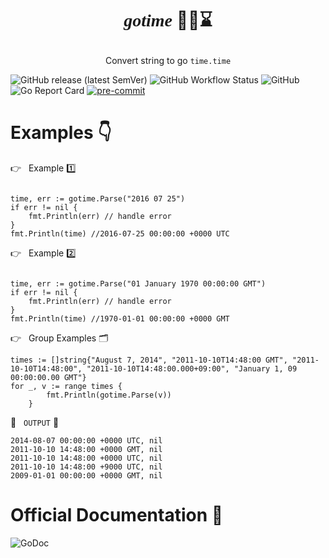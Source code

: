 <h1>
<p align="center">
  <span style="font-style:italic;font-family:Papyrus">gotime</span> 🏃‍♂️⌛
</p>
</h1>

<p align="center">
Convert string to go <code>time.time</code>
</p>


![GitHub release (latest SemVer)](https://img.shields.io/github/v/release/emylincon/gotime?sort=semver&style=for-the-badge)
![GitHub Workflow Status](https://img.shields.io/github/workflow/status/emylincon/gotime/Go?style=for-the-badge)
![GitHub](https://img.shields.io/github/license/emylincon/gotime?style=for-the-badge)
![Go Report Card](https://goreportcard.com/badge/github.com/emylincon/gotime?style=for-the-badge)
[![pre-commit](https://img.shields.io/badge/pre--commit-enabled-brightgreen?logo=pre-commit&logoColor=white&style=for-the-badge)](https://github.com/pre-commit/pre-commit)


# Examples 👇
👉 &nbsp; Example 1️⃣
```golang

time, err := gotime.Parse("2016 07 25")
if err != nil {
    fmt.Println(err) // handle error
}
fmt.Println(time) //2016-07-25 00:00:00 +0000 UTC
```

👉 &nbsp; Example 2️⃣
```golang

time, err := gotime.Parse("01 January 1970 00:00:00 GMT")
if err != nil {
    fmt.Println(err) // handle error
}
fmt.Println(time) //1970-01-01 00:00:00 +0000 GMT
```

👉 &nbsp; Group Examples 🗂️
```golang
times := []string{"August 7, 2014", "2011-10-10T14:48:00 GMT", "2011-10-10T14:48:00", "2011-10-10T14:48:00.000+09:00", "January 1, 09 00:00:00.00 GMT"}
for _, v := range times {
		fmt.Println(gotime.Parse(v))
	}

```
🔴 &nbsp; `OUTPUT` 🧾
```
2014-08-07 00:00:00 +0000 UTC, nil
2011-10-10 14:48:00 +0000 GMT, nil
2011-10-10 14:48:00 +0000 UTC, nil
2011-10-10 14:48:00 +9000 UTC, nil
2009-01-01 00:00:00 +0000 GMT, nil

```
# Official Documentation 📜
<a style="text-decoration:none" href="https://godoc.org/github.com/emylincon/gotime" target="_blank">
    <img src="https://godoc.org/github.com/emylincon/gotime?status.svg" alt="GoDoc" />
</a>
